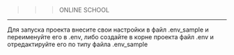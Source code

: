 >>>ONLINE SCHOOL
 
<hr>

Для запуска проекта внесите свои настройки в файл .env_sample и переименуйте его в .env, либо создайте в корне проекта 
файл .env и отредактируйте его по типу файла .env_sample


